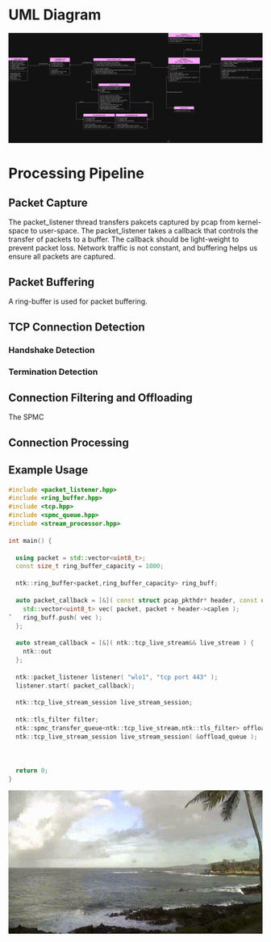 # UML Diagram

<p align="center">
  <img src="main/processing_pipeline.jpg" width="1200">
</p>

# Processing Pipeline
## Packet Capture

The packet_listener thread transfers pakcets captured by pcap from kernel-space to user-space.
The packet_listener takes a callback that controls the transfer of packets to a buffer.
The callback should be light-weight to prevent packet loss. Network traffic is not constant, 
and buffering helps us ensure all packets are captured.

## Packet Buffering

A ring-buffer is used for packet buffering. 


## TCP Connection Detection

### Handshake Detection

### Termination Detection


## Connection Filtering and Offloading

The SPMC

## Connection Processing

## Example Usage

```cpp
#include <packet_listener.hpp>
#include <ring_buffer.hpp>
#include <tcp.hpp>
#include <spmc_queue.hpp>
#include <stream_processor.hpp>

int main() {

  using packet = std::vector<uint8_t>;
  const size_t ring_buffer_capacity = 1000;

  ntk::ring_buffer<packet,ring_buffer_capacity> ring_buff;

  auto packet_callback = [&]( const struct pcap_pkthdr* header, const unsigned char* packet ) {
    std::vector<uint8_t> vec( packet, packet + header->caplen );
`   ring_buff.push( vec );
  };

  auto stream_callback = [&]( ntk::tcp_live_stream&& live_stream ) {
    ntk::out
  };

  ntk::packet_listener listener( "wlo1", "tcp port 443" );
  listener.start( packet_callback);

  ntk::tcp_live_stream_session live_stream_session;

  ntk::tls_filter filter;
  ntk::spmc_transfer_queue<ntk::tcp_live_stream,ntk::tls_filter> offload_queue( filter );
  ntk::tcp_live_stream_session live_stream_session( &offload_queue );

  

  return 0;
}
```

<p align="center">
  <img src="main/output.gif" width="600">
</p>
